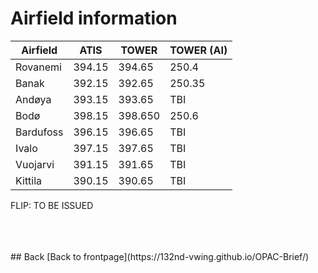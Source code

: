 # Airfield information



Airfield    | ATIS  | TOWER | TOWER (AI) |
----        | ----  | ----  | --------   |
Rovanemi   | 394.15 | 394.65 | 250.4     |
Banak      | 392.15 | 392.65 | 250.35    |
Andøya     | 393.15 | 393.65 | TBI       |
Bodø       | 398.15 | 398.650| 250.6    |
Bardufoss  | 396.15 | 396.65 | TBI      |
Ivalo      | 397.15 | 397.65 | TBI      |
Vuojarvi   | 391.15 | 391.65 | TBI      |
Kittila    | 390.15 | 390.65 | TBI      |


FLIP: TO BE ISSUED
<br>
		



<br>
<br>
<br>
## Back
[Back to frontpage](https://132nd-vwing.github.io/OPAC-Brief/)